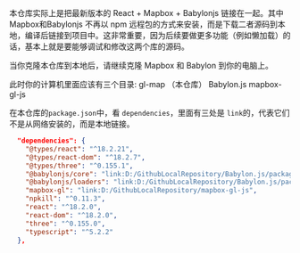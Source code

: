本仓库实际上是把最新版本的 React + Mapbox + Babylonjs 链接在一起。其中Mapbox和Babylonjs 不再以 npm 远程包的方式来安装，而是下载二者源码到本地，编译后链接到项目中。这非常重要，因为后续要做更多功能（例如懒加载）的话，基本上就是要能够调试和修改这两个库的源码。



当你克隆本仓库到本地后，请继续克隆 Mapbox 和 Babylon 到你的电脑上。

此时你的计算机里面应该有三个目录: gl-map （本仓库）     Babylon.js      mapbox-gl-js



在本仓库的`package.json`中，看 `dependencies`，里面有三处是 `link`的，代表它们不是从网络安装的，而是本地链接。

```json
  "dependencies": {
    "@types/react": "^18.2.21",
    "@types/react-dom": "^18.2.7",
    "@types/three": "^0.155.1",
    "@babylonjs/core": "link:D:/GithubLocalRepository/Babylon.js/packages/public/@babylonjs/core",
    "@babylonjs/loaders": "link:D:/GithubLocalRepository/Babylon.js/packages/public/@babylonjs/loaders",
    "mapbox-gl": "link:D:/GithubLocalRepository/mapbox-gl-js",
    "npkill": "^0.11.3",
    "react": "^18.2.0",
    "react-dom": "^18.2.0",
    "three": "^0.155.0",
    "typescript": "^5.2.2"
  },
```



